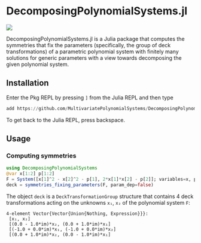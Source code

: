 # DecomposingPolynomialSystems.jl

[![](https://img.shields.io/badge/docs-dev-blue.svg)](https://multivariatepolynomialsystems.github.io/DecomposingPolynomialSystems.jl/dev)

DecomposingPolynomialSystems.jl is a Julia package that computes the symmetries that fix the parameters (specifically, the group of deck transformations) of a parametric polynomial system with finitely many solutions for generic parameters with a view towards decomposing the given polynomial system.

## Installation

Enter the Pkg REPL by pressing `]` from the Julia REPL and then type
```julia
add https://github.com/MultivariatePolynomialSystems/DecomposingPolynomialSystems.jl.git
```
To get back to the Julia REPL, press backspace.

## Usage
### Computing symmetries
```julia
using DecomposingPolynomialSystems
@var x[1:2] p[1:2]
F = System([x[1]^2 - x[2]^2 - p[1], 2*x[1]*x[2] - p[2]]; variables=x, parameters=p)
deck = symmetries_fixing_parameters(F, param_dep=false)
```
The object `deck` is a `DeckTransformationGroup` structure that contains 4 deck transformations acting on the unknowns `x₁`, `x₂` of the polynomial system `F`:
```
4-element Vector{Vector{Union{Nothing, Expression}}}:
 [x₁, x₂]
 [(0.0 - 1.0*im)*x₂, (0.0 + 1.0*im)*x₁]
 [(-1.0 + 0.0*im)*x₁, (-1.0 + 0.0*im)*x₂]
 [(0.0 + 1.0*im)*x₂, (0.0 - 1.0*im)*x₁]
```
